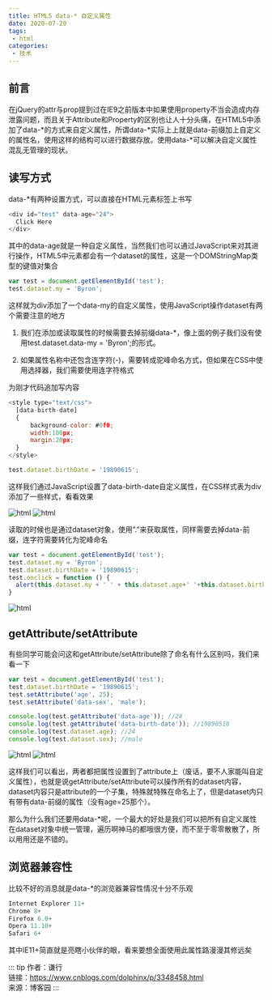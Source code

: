 ```yaml
---
title: HTML5 data-* 自定义属性
date: 2020-07-20
tags:
 - html
categories:
 - 技术
---
```


## 前言

在jQuery的attr与prop提到过在IE9之前版本中如果使用property不当会造成内存泄露问题，而且关于Attribute和Property的区别也让人十分头痛，在HTML5中添加了data-*的方式来自定义属性，所谓data-*实际上上就是data-前缀加上自定义的属性名，使用这样的结构可以进行数据存放。使用data-*可以解决自定义属性混乱无管理的现状。

## 读写方式

data-*有两种设置方式，可以直接在HTML元素标签上书写

``` js
<div id="test" data-age="24">
  Click Here
</div>
```

其中的data-age就是一种自定义属性，当然我们也可以通过JavaScript来对其进行操作，HTML5中元素都会有一个dataset的属性，这是一个DOMStringMap类型的键值对集合

``` js
var test = document.getElementById('test');
test.dataset.my = 'Byron';
```

这样就为div添加了一个data-my的自定义属性，使用JavaScript操作dataset有两个需要注意的地方

1. 我们在添加或读取属性的时候需要去掉前缀data-*，像上面的例子我们没有使用test.dataset.data-my = 'Byron';的形式。

2. 如果属性名称中还包含连字符(-)，需要转成驼峰命名方式，但如果在CSS中使用选择器，我们需要使用连字符格式

为刚才代码追加写内容

``` js
<style type="text/css">
  [data-birth-date]
  {
      background-color: #0f0;
      width:100px;
      margin:20px;
  }
</style>
```

``` js
test.dataset.birthDate = '19890615';
```

这样我们通过JavaScript设置了data-birth-date自定义属性，在CSS样式表为div添加了一些样式，看看效果

![html](https://6368-chenjie-blog-88b4b7-1302547066.tcb.qcloud.la/blogs/技术/20200720/1.png)
![html](https://6368-chenjie-blog-88b4b7-1302547066.tcb.qcloud.la/blogs/技术/20200720/2.png)

读取的时候也是通过dataset对象，使用”.”来获取属性，同样需要去掉data-前缀，连字符需要转化为驼峰命名

``` js
var test = document.getElementById('test');
test.dataset.my = 'Byron';
test.dataset.birthDate = '19890615';
test.onclick = function () {
  alert(this.dataset.my + ' ' + this.dataset.age+' '+this.dataset.birthDate);
}
```

![html](https://6368-chenjie-blog-88b4b7-1302547066.tcb.qcloud.la/blogs/技术/20200720/3.png)

## getAttribute/setAttribute

有些同学可能会问这和getAttribute/setAttribute除了命名有什么区别吗，我们来看一下

``` js
var test = document.getElementById('test');
test.dataset.birthDate = '19890615';
test.setAttribute('age', 25);
test.setAttribute('data-sex', 'male');

console.log(test.getAttribute('data-age')); //24
console.log(test.getAttribute('data-birth-date')); //19890516
console.log(test.dataset.age); //24
console.log(test.dataset.sex); //male
```

![html](https://6368-chenjie-blog-88b4b7-1302547066.tcb.qcloud.la/blogs/技术/20200720/4.png)
![html](https://6368-chenjie-blog-88b4b7-1302547066.tcb.qcloud.la/blogs/技术/20200720/5.png)

这样我们可以看出，两者都把属性设置到了attribute上（废话，要不人家能叫自定义属性），也就是说getAttribute/setAttribute可以操作所有的dataset内容，dataset内容只是attribute的一个子集，特殊就特殊在命名上了，但是dataset内只有带有data-前缀的属性（没有age=25那个）。

那么为什么我们还要用data-*呢，一个最大的好处是我们可以把所有自定义属性在dataset对象中统一管理，遍历啊神马的都哦很方便，而不至于零零散散了，所以用用还是不错的。

## 浏览器兼容性

比较不好的消息就是data-*的浏览器兼容性情况十分不乐观

``` js
Internet Explorer 11+
Chrome 8+
Firefox 6.0+
Opera 11.10+
Safari 6+
```

其中IE11+简直就是亮瞎小伙伴的眼，看来要想全面使用此属性路漫漫其修远矣

::: tip
作者：谦行 <br>
链接：https://www.cnblogs.com/dolphinx/p/3348458.html <br>
来源：博客园
:::
